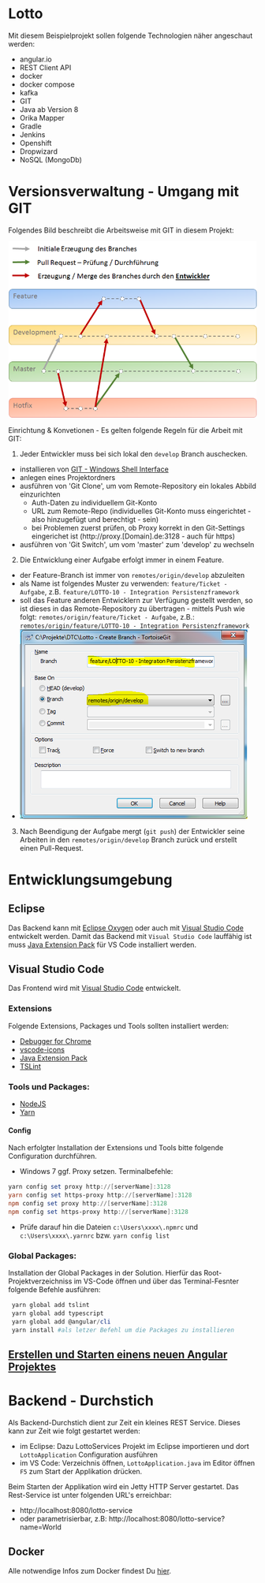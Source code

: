 # Lotto
Mit diesem Beispielprojekt sollen folgende Technologien näher angeschaut werden:

* angular.io
* REST Client API
* docker
* docker compose
* kafka
* GIT
* Java ab Version 8
* Orika Mapper
* Gradle
* Jenkins
* Openshift
* Dropwizard
* NoSQL (MongoDb)

# Versionsverwaltung - Umgang mit GIT
Folgendes Bild beschreibt die Arbeitsweise mit GIT in diesem Projekt:

![GIT Branches](doc/git.png "GIT Branches")

Einrichtung & Konvetionen - Es gelten folgende Regeln für die Arbeit mit GIT:
1. Jeder Entwickler muss bei sich lokal den `develop` Branch auschecken.
  - installieren von [GIT - Windows Shell Interface](https://tortoisegit.org/download/)
  - anlegen eines Projektordners
  - ausführen von 'Git Clone', um vom Remote-Repository ein lokales Abbild einzurichten
    - Auth-Daten zu individuellem Git-Konto
    - URL zum Remote-Repo (individuelles Git-Konto muss eingerichtet - also hinzugefügt und berechtigt - sein)
    - bei Problemen zuerst prüfen, ob Proxy korrekt in den Git-Settings eingerichet ist (http://proxy.[Domain].de:3128 - auch für https)
  - ausführen von 'Git Switch', um vom 'master' zum 'develop' zu wechseln
2. Die Entwicklung einer Aufgabe erfolgt immer in einem Feature.
  - der Feature-Branch ist immer von `remotes/origin/develop` abzuleiten
  - als Name ist folgendes Muster zu verwenden: `feature/Ticket - Aufgabe`, z.B. `feature/LOTTO-10 - Integration Persistenzframework`
  - soll das Feature anderen Entwicklern zur Verfügung gestellt werden, so ist dieses in das Remote-Repository zu übertragen - mittels Push wie folgt: `remotes/origin/feature/Ticket - Aufgabe`, z.B.: `remotes/origin/feature/LOTTO-10 - Integration Persistenzframework` 
  - ![GIT Branches](doc/create_feature.png "GIT Branches")
3. Nach Beendigung der Aufgabe mergt (`git push`) der Entwickler seine Arbeiten in den `remotes/origin/develop` Branch zurück und erstellt einen Pull-Request.

# Entwicklungsumgebung

## Eclipse
Das Backend kann mit [Eclipse Oxygen](http://www.eclipse.org/downloads/download.php?file=/technology/epp/downloads/release/oxygen/2/eclipse-java-oxygen-2-win32-x86_64.zip "Zum Download") oder auch mit [Visual Studio Code](https://code.visualstudio.com/download "Zum Download") entwickelt werden. Damit das Backend mit `Visual Studio Code` lauffähig ist muss [Java Extension Pack](https://code.visualstudio.com/docs/java/extensions "Zum Download") für VS Code installiert werden.

## Visual Studio Code
Das Frontend wird mit [Visual Studio Code](https://code.visualstudio.com/download "Zum Download") entwickelt.

### Extensions
Folgende Extensions, Packages und Tools sollten installiert werden:
* [Debugger for Chrome](https://marketplace.visualstudio.com/items?itemName=msjsdiag.debugger-for-chrome)
* [vscode-icons](https://marketplace.visualstudio.com/items?itemName=robertohuertasm.vscode-icons)
* [Java Extension Pack](https://marketplace.visualstudio.com/items?itemName=vscjava.vscode-java-pack)
* [TSLint](https://marketplace.visualstudio.com/items?itemName=eg2.tslint)

### Tools und Packages:
* [NodeJS](https://nodejs.org/dist/v9.4.0/node-v9.4.0-x64.msi)
* [Yarn](https://yarnpkg.com/latest.msi)
#### Config
Nach erfolgter Installation der Extensions und Tools bitte folgende Configuration durchführen.
* Windows 7 ggf. Proxy setzen.
Terminalbefehle:
```powershell
yarn config set proxy http://[serverName]:3128
yarn config set https-proxy http://[serverName]:3128
npm config set proxy http://[serverName]:3128
npm config set https-proxy http://[serverName]:3128
```
* Prüfe darauf hin die Dateien `c:\Users\xxxx\.npmrc` und `c:\Users\xxxx\.yarnrc` bzw. `yarn config list`

### Global Packages:
Installation der Global Packages in der Solution. Hierfür das Root-Projektverzeichniss im VS-Code öffnen und über das Terminal-Fesnter folgende Befehle ausführen:
```powershell
 yarn global add tslint
 yarn global add typescript
 yarn global add @angular/cli
 yarn install #als letzer Befehl um die Packages zu installieren
```

## [Erstellen und Starten einens neuen Angular Projektes](neuesProjekt.md)

# Backend - Durchstich
Als Backend-Durchstich dient zur Zeit ein kleines REST Service. Dieses kann zur Zeit wie folgt gestartet werden:
- im Eclipse: Dazu LottoServices Projekt im Eclipse importieren und dort `LottoApplication` Configuration ausführen
- im VS Code: Verzeichnis öffnen, `LottoApplication.java` im Editor öffnen `F5` zum Start der Applikation drücken.

Beim Starten der Applikation wird ein Jetty HTTP Server gestartet. Das Rest-Service ist unter folgenden URL's erreichbar:
- http://localhost:8080/lotto-service
- oder parametrisierbar, z.B: http://localhost:8080/lotto-service?name=World

## Docker
Alle notwendige Infos zum Docker findest Du [hier](doc/docker.md).

